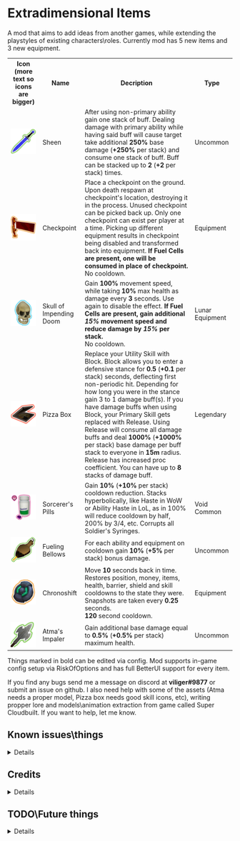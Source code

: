 # Extradimensional Items
A mod that aims to add ideas from another games, while extending the playstyles of existing characters\roles. Currently mod has 5 new items and 3 new equipment.

<table>
  <tr>
    <th>Icon (more text so icons are bigger)</th>
    <th>Name</th>
    <th>Decription</th>
    <th>Type</th>
  </tr>
  <tr>
    <td><img src="https://raw.githubusercontent.com/viliger2/ExtradimensionaItems/master/Thunderstore/texSheenIcon.png" alt="Sheen"></td>
    <td>Sheen</td>
    <td>After using non-primary ability gain one stack of buff. Dealing damage with primary ability while having said buff will cause target take additional <b>250%</b> base damage (<b>+250%</b> per stack) and consume one stack of buff. Buff can be stacked up to <b>2</b> (<b>+2</b> per stack) times.</td>
    <td>Uncommon</td>
  </tr>
  <tr>
    <td><img src="https://raw.githubusercontent.com/viliger2/ExtradimensionaItems/master/Thunderstore/texRespawnFlagIcon.png" alt="Checkpoint"></td>
    <td>Checkpoint</td>
    <td>Place a checkpoint on the ground. Upon death respawn at checkpoint's location, destroying it in the process. Unused checkpoint can be picked back up. Only one checkpoint can exist per player at a time. Picking up different equipment results in checkpoint being disabled and transformed back into equipment. <b>If Fuel Cells are present, one will be consumed in place of checkpoint.</b><br>No cooldown.</td>
    <td>Equipment</td>
  </tr>
  <tr>
    <td><img src="https://raw.githubusercontent.com/viliger2/ExtradimensionaItems/master/Thunderstore/texSkullOfDoomIcon.png" alt="Skull of Impending Doom"></td>
    <td>Skull of Impending Doom</td>
    <td>Gain <b>100%</b> movement speed, while taking <b>10%</b> max health as damage every <b>3</b> seconds. Use again to disable the effect. <b>If Fuel Cells are present, gain additional <i>15%</i> movement speed and reduce damage by <i>15%</i> per stack.</b><br> No cooldown.</td>
    <td>Lunar Equipment</td>
  </tr>  
  <tr>
    <td><img src="https://raw.githubusercontent.com/viliger2/ExtradimensionaItems/master/Thunderstore/texRoyalGuardItemIconGood.png" alt="Pizza Box"></td>
    <td>Pizza Box</td>
    <td>Replace your Utility Skill with Block. Block allows you to enter a defensive stance for <b>0.5</b> (<b>+0.1</b> per stack) seconds, deflecting first non-periodic hit. Depending for how long you were in the stance gain 3 to 1 damage buff(s). If you have damage buffs when using Block, your Primary Skill gets replaced with Release. Using Release will consume all damage buffs and deal <b>1000%</b> (<b>+1000%</b> per stack) base damage per buff stack to everyone in <b>15m</b> radius. Release has increased proc coefficient. You can have up to <b>8</b> stacks of damage buff.</td>
    <td>Legendary</td>
  </tr>  
  <tr>
    <td><img src="https://raw.githubusercontent.com/viliger2/ExtradimensionaItems/master/Thunderstore/texCooldownReductionIcon.png" alt="Sorcerer's Pills"></td>
    <td>Sorcerer's Pills</td>
    <td>Gain <b>10%</b> (<b>+10%</b> per stack) cooldown reduction. Stacks hyperbolically, like Haste in WoW or Ability Haste in LoL, as in 100% will reduce cooldown by half, 200% by 3/4, etc. Corrupts all Soldier's Syringes.</td>
    <td>Void Common</td>
  </tr>  
  <tr>
    <td><img src="https://raw.githubusercontent.com/viliger2/ExtradimensionaItems/master/Thunderstore/texDamageOnCooldownIcon.png" alt="Fueling Bellows"></td>
    <td>Fueling Bellows</td>
    <td>For each ability and equipment on cooldown gain <b>10%</b> (<b>+5%</b> per stack) bonus damage.</td>
    <td>Uncommon</td>
  </tr>    
  <tr>
    <td><img src="https://raw.githubusercontent.com/viliger2/ExtradimensionaItems/master/Thunderstore/texChronoshiftIcon.png" alt="Chronoshift"></td>
    <td>Chronoshift</td>
    <td>Move <b>10</b> seconds back in time. Restores position, money, items, health, barrier, shield and skill cooldowns to the state they were. Snapshots are taken every <b>0.25</b> seconds.<br> <b>120</b> second cooldown.</td> 
    <td>Equipment</td>
  </tr>  
  <tr>
    <td><img src="https://raw.githubusercontent.com/viliger2/ExtradimensionaItems/master/Thunderstore/texAtmaIcon.png" alt="Atma's Impaler"></td>
    <td>Atma's Impaler</td>
    <td>Gain additional base damage equal to <b>0.5%</b> (<b>+0.5%</b> per stack) maximum health.</td>
    <td>Uncommon</td>
  </tr>   
</table>

Things marked in bold can be edited via config. Mod supports in-game config setup via RiskOfOptions and has full BetterUI support for every item.

If you find any bugs send me a message on discord at **viliger#9877** or submit an issue on github. I also need help with some of the assets (Atma needs a proper model, Pizza box needs good skill icons, etc), writing propper lore and models\animation extraction from game called Super Cloudbuilt. If you want to help, let me know.

## Known issues\things
<details>

  * Some effects and sounds might not work on third client (as in not server and not client that sound comes from), but as far as functionality everything should be working. 
  * Respawn Flag:
    * If MUL-T picks flag as first item, places it and then picks up item without using Retool flag convers back into the item, like if anothe equipment was picked up. It can be resolved by using Retool once with any equipment, at the start MUL-T has one equipment slot, until MUL-T uses Retool at least once with any equipment.
  * Chronoshift:
    * Oddly-shaped Opal doesn't reset.
    * Doesn't reset states, MUL-T won't swap back, Void Fiend won't get his energy\state, Railgunner will be scoped if she was scoped or still be overheated, etc.
    * Capitan does get his beacons back but he is hard capped to two beacons at the time in vanilla. Maybe with other mods it works I dunno.
    * Probably completely breaks custom characters that rely on buffs for states.
  * Sorcerer's Pills:
    * Cooldown reduction from Alien Head is applied after Sorcerer's Pills. For example, Commando's special has base cooldown of 9 seconds, 10 pills will bring it down to 4.5 and additional Alien Head will bring it down to 3.375. This is R2API behavior, not much I can do without not using it and even then, I think it is fine as it is.

</details>

## Credits
<details>

  * Models come from https://thebasemesh.com/ unless stated otherwise.
  * Pizza Box - model comes from https://sketchfab.com/3d-models/pizza-box-7c982c66dade4967961f13e1fea6c07a, sound effects come from DMC4 and DMC5, property of Capcom, effects come from World of Warcraft, property of Blizzard
  * Checkpoint - model, sounds and textures come from Super Cloudbuilt, property of Coilworks
  * Chronoshift - cut out from Ekko model from League of Legends, property of Riot Games
  * Skull of Doom - model from Tales of Monkey Island, property of Telltale Games, sounds come from World of Warcraft, property of Blizzard
</details>

## TODO\Future things
<details>

  * Implement item displays for modded characters.
  * Fix logbook item displays. Only Chronoshift currently has "display", as in it follows what I put in the code, but it needs a lot of fixing to look good.
  * Majority of items lack lore, you are free to submit a pull request or message me directly if you want to write it.
  * New model and icon for Atma, it looks terrible
  * Propper skill icons for Pizza Box
  * Code rewrite to Chronoshift at the very least, it is very janky at the moment
  * Quest system, where you pick quests in the lobby, for a price of course (0.6.0)
  * New Survivor (0.7.0)
  * New Stage (0.8.0)

</details>
